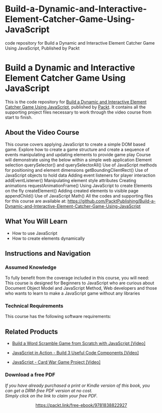 # Build-a-Dynamic-and-Interactive-Element-Catcher-Game-Using-JavaScript
code repository for Build a Dynamic and Interactive Element Catcher Game Using JavaScript, Published by Packt
# Build a Dynamic and Interactive Element Catcher Game Using JavaScript
This is the code repository for [Build a Dynamic and Interactive Element Catcher Game Using JavaScript](https://www.packtpub.com/game-development/javascript-card-war-game-project-video?utm_source=github&utm_medium=repository&utm_campaign=9781838827786), published by [Packt](https://www.packtpub.com/?utm_source=github). It contains all the supporting project files necessary to work through the video course from start to finish.
## About the Video Course
This course covers applying JavaScript to create a simple DOM based game. Explore how to create a game structure and create a sequence of events manipulating and updating elements to provide game play
Course will demonstrate using the below within a simple web application
Element selection querySelector() and querySelectorAll()
Use of JavaScript methods for positioning and element dimensions getBoundingClientRect()
Use of JavaScript objects to hold data
Adding event listeners for player interaction addEventListener()
Manipulating element style attributes
Creating animations requestAnimationFrame()
Using JavaScript to create Elements on the fly createElement()
Adding created elements to visible page appendChild()
Use of JavaScript Math()
All the codes and supporting files for this course are available at: https://github.com/PacktPublishing/Build-a-Dynamic-and-Interactive-Element-Catcher-Game-Using-JavaScript

<H2>What You Will Learn</H2>
<DIV class=book-info-will-learn-text>
<UL>
<LI>How to use JavaScript 
<LI>How to create elements dynamically </LI></UL></DIV>

## Instructions and Navigation
### Assumed Knowledge
To fully benefit from the coverage included in this course, you will need:<br/>
This course is designed for Beginners to JavaScript who are curious about Document Object Model and JavaScript Method, Web developers and those who wants to learn to make a JavaScript game without any libraries
### Technical Requirements
This course has the following software requirements:<br/>
    

## Related Products
* [Build a Word Scramble Game from Scratch with JavaScript [Video]](https://www.packtpub.com/game-development/javascript-card-war-game-project-video?utm_source=github&utm_medium=repository&utm_campaign=9781838827786)

* [JavaScript in Action - Build 3 Useful Code Components [Video]](https://www.packtpub.com/game-development/javascript-card-war-game-project-video?utm_source=github&utm_medium=repository&utm_campaign=9781838827786)

* [JavaScript - Card War Game Project [Video]](https://www.packtpub.com/game-development/javascript-card-war-game-project-video?utm_source=github&utm_medium=repository&utm_campaign=9781838827786)

### Download a free PDF

 <i>If you have already purchased a print or Kindle version of this book, you can get a DRM-free PDF version at no cost.<br>Simply click on the link to claim your free PDF.</i>
<p align="center"> <a href="https://packt.link/free-ebook/9781838822927">https://packt.link/free-ebook/9781838822927 </a> </p>